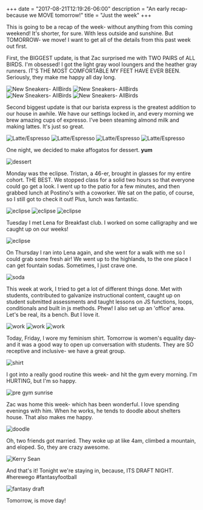 +++
date = "2017-08-21T12:19:26-06:00"
description = "An early recap- because we MOVE tomorrow!"
title = "Just the week"
+++
<!-- +++
+++
categories = ["Denver"]
date = "2017-05-07"
description = "Five weeks on, one week off!"
draft = true
title = "IT'S BREAK WEEK"
featured = "http://assets.mihshhehl.com/2017_05_07-w-rain.jpg"
featuredpath = ""
type = "post"
+++ -->

This is going to be a recap of the week- without anything from this coming weekend! It's shorter, for sure. With less outside and sunshine. But TOMORROW- we move! I want to get all of the details from this past week out first.

First, the BIGGEST update, is that Zac surprised me with TWO PAIRS of ALL BIRDS. I'm obsessed! I got the light gray wool loungers and the heather gray runners. IT'S THE MOST COMFORTABLE MY FEET HAVE EVER BEEN. Seriously, they make me happy all day long.

![New Sneakers- AllBirds](http://assets.mihshhehl.com/2017-08-25allbirds1.jpg)
![New Sneakers- AllBirds](http://assets.mihshhehl.com/2017-08-25allbirds2.jpg)
![New Sneakers- AllBirds](http://assets.mihshhehl.com/2017-08-25allbirds3.jpg)
![New Sneakers- AllBirds](http://assets.mihshhehl.com/2017-08-25allbirds4.jpg)

Second biggest update is that our barista express is the greatest addition to our house in awhile. We have our settings locked in, and every morning we brew amazing cups of expresso. I've been steaming almond milk and making lattes. It's just so great.

![Latte/Espresso](http://assets.mihshhehl.com/2017-08-25coffee1.jpg)
![Latte/Espresso](http://assets.mihshhehl.com/2017-08-25coffee2.jpg)
![Latte/Espresso](http://assets.mihshhehl.com/2017-08-25coffee3.jpg)
![Latte/Espresso](http://assets.mihshhehl.com/2017-08-25coffee4.jpg)

One night, we decided to make affogatos for dessert. **yum**

![dessert](http://assets.mihshhehl.com/2017-08-25afn.jpg)

Monday was the eclipse. Tristan, a 46-er, brought in glasses for my entire cohort. THE BEST. We stopped class for a solid two hours so that everyone could go get a look. I went up to the patio for a few minutes, and then grabbed lunch at Postino's with a coworker. We sat on the patio, of course, so I still got to check it out! Plus, lunch was fantastic.

![eclipse](http://assets.mihshhehl.com/2017-08-25eclipse1.jpg)
![eclipse](http://assets.mihshhehl.com/2017-08-25eclipse2.jpg)
![eclipse](http://assets.mihshhehl.com/2017-08-25eclipse3.jpg)

Tuesday I met Lena for Breakfast club. I worked on some calligraphy and we caught up on our weeks!

![eclipse](http://assets.mihshhehl.com/2017-08-25bc.jpg)

On Thursday I ran into Lena again, and she went for a walk with me so I could grab some fresh air! We went up to the highlands, to the one place I can get fountain sodas. Sometimes, I just crave one.

![soda](http://assets.mihshhehl.com/2017-08-25soda.jpg)

This week at work, I tried to get a lot of different things done. Met with students, contributed to galvanize instructional content, caught up on student submitted assessments and taught lessons on JS functions, loops, conditionals and built in js methods. Phew! I also set up an 'office' area. Let's be real, its a bench. But I love it.

![work](http://assets.mihshhehl.com/2017-08-25masatery.jpg)
![work](http://assets.mihshhehl.com/2017-08-25kiki.jpg)
![work](http://assets.mihshhehl.com/2017-08-25office.jpg)

Today, Friday, I wore my feminism shirt. Tomorrow is women's equality day- and it was a good way to open up conversation with students. They are SO receptive and inclusive- we have a great group.

![shirt](http://assets.mihshhehl.com/2017-08-25fem.jpg)

I got into a really good routine this week- and hit the gym every morning. I'm HURTING, but I'm so happy.

![pre gym sunrise](http://assets.mihshhehl.com/2017-08-25morning.jpg)

Zac was home this week- which has been wonderful. I love spending evenings with him. When he works, he tends to doodle about shelters house. That also makes me happy.

![doodle](http://assets.mihshhehl.com/2017-08-25doodles.jpg)

Oh, two friends got married. They woke up at like 4am, climbed a mountain, and eloped. So, they are crazy awesome.

![Kerry Sean](http://assets.mihshhehl.com/2017-08-25elope.jpg)

And that's it! Tonight we're staying in, because, ITS DRAFT NIGHT. #herewego #fantasyfootball

![fantasy draft](http://assets.mihshhehl.com/2017-08-25fantasy.jpg)

Tomorrow, is move day!
